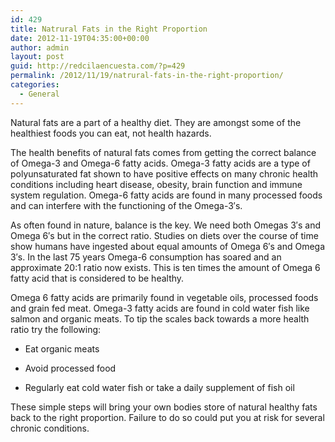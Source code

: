 ```yaml
---
id: 429
title: Natrural Fats in the Right Proportion
date: 2012-11-19T04:35:00+00:00
author: admin
layout: post
guid: http://redcilaencuesta.com/?p=429
permalink: /2012/11/19/natrural-fats-in-the-right-proportion/
categories:
  - General
---
```

Natural fats are a part of a healthy diet. They are amongst some of the healthiest foods you can eat, not health hazards.

The health benefits of natural fats comes from getting the correct balance of Omega-3 and Omega-6 fatty acids. Omega-3 fatty acids are a type of polyunsaturated fat shown to have positive effects on many chronic health conditions including heart disease, obesity, brain function and immune system regulation. Omega-6 fatty acids are found in many processed foods and can interfere with the functioning of the Omega-3&#8242;s.

As often found in nature, balance is the key. We need both Omegas 3&#8242;s and Omega 6&#8242;s but in the correct ratio. Studies on diets over the course of time show humans have ingested about equal amounts of Omega 6&#8242;s and Omega 3&#8242;s. In the last 75 years Omega-6 consumption has soared and an approximate 20:1 ratio now exists. This is ten times the amount of Omega 6 fatty acid that is considered to be healthy.

Omega 6 fatty acids are primarily found in vegetable oils, processed foods and grain fed meat. Omega-3 fatty acids are found in cold water fish like salmon and organic meats. To tip the scales back towards a more health ratio try the following:

* Eat organic meats

* Avoid processed food

* Regularly eat cold water fish or take a daily supplement of fish oil

These simple steps will bring your own bodies store of natural healthy fats back to the right proportion. Failure to do so could put you at risk for several chronic conditions.